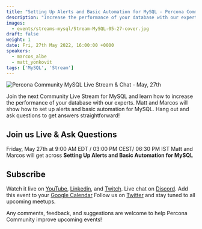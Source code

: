 ```yaml
---
title: "Setting Up Alerts and Basic Automation for MySQL - Percona Community MySQL Live Stream & Chat - May, 27th"
description: "Increase the performance of your database with our experts. Matt and Marcos will show how to set up alerts and basic automation for MySQL on May, 27th at 9:00 AM EDT  / 03:00 PM CEST/ 06:30 PM IST"
images:
  - events/streams-mysql/Stream-MySQL-05-27-cover.jpg
draft: false
weight: 1
date: Fri, 27th May 2022, 16:00:00 +0000
speakers:
  - marcos_albe
  - matt_yonkovit
tags: ['MySQL', 'Stream']
---
```


![Percona Community MySQL Live Stream & Chat - May, 27th](events/streams-mysql/Stream-MySQL-05-27-cover.jpg)

Join the next Community Live Stream for MySQL and learn how to increase the performance of your database with our experts. Matt and Marcos will show how to set up alerts and basic automation for MySQL. Hang out and ask questions to get answers straightforward!

## Join us Live & Ask Questions
Friday, May 27th at 9:00 AM EDT  / 03:00 PM CEST/ 06:30 PM IST
Matt and Marcos will get across **Setting Up Alerts and Basic Automation for MySQL**

## Subscribe
Watch it live on [YouTube](https://www.youtube.com/watch?v=0fhiioT0Tbg), [Linkedin](https://www.linkedin.com/video/event/urn:li:ugcPost:6934477433186234368/), and [Twitch](https://www.twitch.tv/perconacommunity).
Live chat on [Discord](http://per.co.na/discord).
Add this event to your [Google Calendar](https://calendar.google.com/event?action=TEMPLATE&tmeid=NWJoaGU5dTM2ZmpqZ3Y1bTR0anBrOGRxN3RfMjAyMjA1MjdUMTMwMDAwWiBmcmVkZWwubWFtaW5kcmFAcGVyY29uYS5jb20&tmsrc=fredel.mamindra%40percona.com)
Follow us on [Twitter](https://twitter.com/PerconaBytes) and stay tuned to all upcoming meetups.

Any comments, feedback, and suggestions are welcome to help Percona Community improve upcoming events!